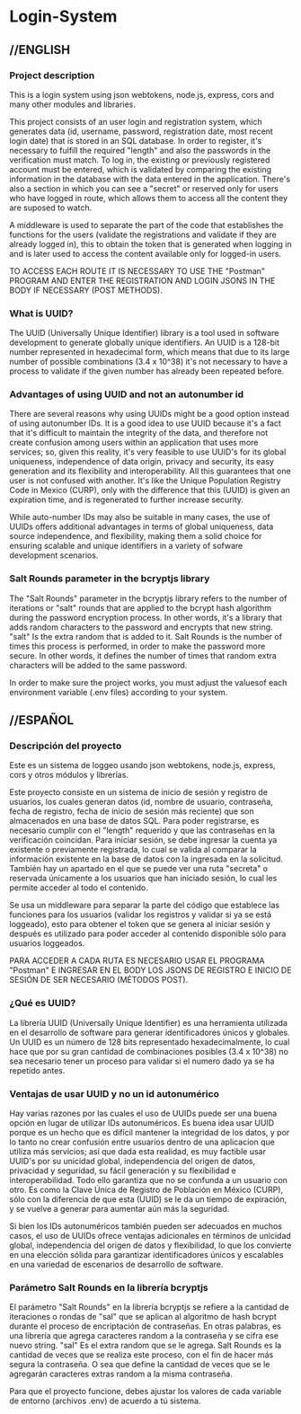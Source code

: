 # Login-System
## //ENGLISH
### Project description
This is a login system using json webtokens, node.js, express, cors and many other modules and libraries.

This project consists of an user login and registration system, which generates data (id, username, password, registration date, most recent login date) that is stored in an SQL database.
In order to register, it's necessary to fulfill the required "length" and also the passwords in the verification must match.
To log in, the existing or previously registered account must be entered, which is validated by comparing the existing information in the database with the data entered in the application.
There's also a section in which you can see a "secret" or reserved only for users who have logged in route, which allows them to access all the content they are suposed to watch.

A middleware is used to separate the part of the code that establishes the functions for the users (validate the registrations and validate if they are already logged in), this to obtain the token that is generated when logging in and is later used to access the content available only for logged-in users.

TO ACCESS EACH ROUTE IT IS NECESSARY TO USE THE "Postman" PROGRAM AND ENTER THE REGISTRATION AND LOGIN JSONS IN THE BODY IF NECESSARY (POST METHODS).

### What is UUID?
The UUID (Universally Unique Identifier) library is a tool used in software development to generate globally unique identifiers.
An UUID is a 128-bit number represented in hexadecimal form, which means that due to its large number of possible combinations (3.4 x 10^38) it's not necessary to have a process to validate if the given number has already been repeated before.

### Advantages of using UUID and not an autonumber id
There are several reasons why using UUIDs might be a good option instead of using autonumber IDs.
It is a good idea to use UUID because it's a fact that it's difficult to maintain the integrity of the data, and therefore not create confusion among users within an application that uses more services; so, given this reality, it's very feasible to use UUID's for its global uniqueness, independence of data origin, privacy and security, its easy generation and its flexibility and interoperability.
All this guarantees that one user is not confused with another. It's like the Unique Population Registry Code in Mexico (CURP), only with the difference that this (UUID) is given an expiration time, and is regenerated to further increase security.

While auto-number IDs may also be suitable in many cases, the use of UUIDs offers additional advantages in terms of global uniqueness, data source independence, and flexibility, making them a solid choice for ensuring scalable and unique identifiers in a variety of sofware development scenarios.

### Salt Rounds parameter in the bcryptjs library
The "Salt Rounds" parameter in the bcryptjs library refers to the number of iterations or "salt" rounds that are applied to the bcrypt hash algorithm during the password encryption process.
In other words, it's a library that adds random characters to the password and encrypts that new string. "salt" Is the extra random that is added to it.
Salt Rounds is the number of times this process is performed, in order to make the password more secure. In other words, it defines the number of times that random extra characters will be added to the same password.

In order to make sure the project works, you must adjust the values ​​of each environment variable (.env files) according to your system.

## //ESPAÑOL
### Descripción del proyecto
Este es un sistema de loggeo usando json webtokens, node.js, express, cors y otros módulos y librerías.

Este proyecto consiste en un sistema de inicio de sesión y registro de usuarios, los cuales generan datos (id, nombre de usuario, contraseña, fecha de registro, fecha de inicio de sesión más reciente) que son almacenados en una base de datos SQL.
Para poder registrarse, es necesario cumplir con el "length" requerido y que las contraseñas en la verificación coincidan.
Para iniciar sesión, se debe ingresar la cuenta ya existente o previamente registrada, lo cual se valida al comparar la información existente en la base de datos con la ingresada en la solicitud.
También hay un apartado en el que se puede ver una ruta "secreta" o reservada únicamente a los usuarios que han iniciado sesión, lo cual les permite acceder al todo el contenido.

Se usa un middleware para separar la parte del código que establece las funciones para los usuarios (validar los registros y validar si ya se está loggeado), esto para obtener el token que se genera al iniciar sesión y después es utilizado para poder acceder al contenido disponible sólo para usuarios loggeados.

PARA ACCEDER A CADA RUTA ES NECESARIO USAR EL PROGRAMA "Postman" E INGRESAR EN EL BODY LOS JSONS DE REGISTRO E INICIO DE SESIÓN DE SER NECESARIO (MÉTODOS POST).

### ¿Qué es UUID?
La librería UUID (Universally Unique Identifier) es una herramienta utilizada en el desarrollo de software para generar identificadores únicos y globales.
Un UUID es un número de 128 bits representado hexadecimalmente, lo cual hace que por su gran cantidad de combinaciones posibles (3.4 x 10^38) no sea necesario tener un proceso para validar si el numero dado ya se ha repetido antes.

### Ventajas de usar UUID y no un id autonumérico
Hay varias razones por las cuales el uso de UUIDs puede ser una buena opción en lugar de utilizar IDs autonuméricos.
Es buena idea usar UUID porque es un hecho que es difícil mantener la integridad de los datos, y por lo tanto no crear confusión entre usuarios dentro de una aplicacion que utiliza más servicios; así que dada esta realidad, es muy factible usar UUID's por su unicidad global, independencia del origen de datos, privacidad y seguridad, su fácil generación y su flexibilidad e interoperabilidad.
Todo ello garantiza que no se confunda a un usuario con otro. Es como la Clave Única de Registro de Población en México (CURP), sólo con la diferencia de que esta (UUID) se le da un tiempo de expiración, y se vuelve a generar para aumentar aún más la seguridad.

Si bien los IDs autonuméricos también pueden ser adecuados en muchos casos, el uso de UUIDs ofrece ventajas adicionales en términos de unicidad global, independencia del origen de datos y flexibilidad, lo que los convierte en una elección sólida para garantizar identificadores únicos y escalables en una variedad de escenarios de desarrollo de software.

### Parámetro Salt Rounds en la librería bcryptjs
El parámetro "Salt Rounds" en la librería bcryptjs se refiere a la cantidad de iteraciones o rondas de "sal" que se aplican al algoritmo de hash bcrypt durante el proceso de encriptación de contraseñas.
En otras palabras, es una librería que agrega caracteres random a la contraseña y se cifra ese nuevo string. "sal" Es el extra random que se le agrega.
Salt Rounds es la cantidad de veces que se realiza este proceso, con el fin de hacer más segura la contraseña. O sea que define la cantidad de veces que se le agregarán caracteres extras random a la misma contraseña.

Para que el proyecto funcione, debes ajustar los valores de cada variable de entorno (archivos .env) de acuerdo a tú sistema.